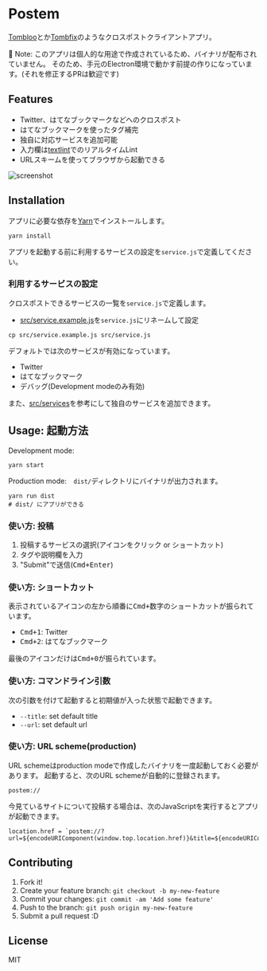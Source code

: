 # Postem

[Tombloo](https://github.com/to/tombloo)とか[Tombfix](https://github.com/tombfix/core)のようなクロスポストクライアントアプリ。

:memo: Note: このアプリは個人的な用途で作成されているため、バイナリが配布されていません。
そのため、手元のElectron環境で動かす前提の作りになっています。(それを修正するPRは歓迎です)

## Features

- Twitter、はてなブックマークなどへのクロスポスト
- はてなブックマークを使ったタグ補完
- 独自に対応サービスを追加可能
- 入力欄は[textlint](https://github.com/textlint/textlint "textlint")でのリアルタイムLint
- URLスキームを使ってブラウザから起動できる

![screenshot](https://monosnap.com/file/9WtShAGiCilmCOLtuGEWnfphfpKndf.png)

## Installation

アプリに必要な依存を[Yarn](https://yarnpkg.com/)でインストールします。

    yarn install
    
アプリを起動する前に利用するサービスの設定を`service.js`で定義してください。

### 利用するサービスの設定

クロスポストできるサービスの一覧を`service.js`で定義します。

- [src/service.example.js](./src/service.example.js)を`service.js`にリネームして設定

```shell
cp src/service.example.js src/service.js
```

デフォルトでは次のサービスが有効になっています。

- Twitter
- はてなブックマーク
- デバッグ(Development modeのみ有効)

また、[src/services](./src/services)を参考にして独自のサービスを追加できます。

## Usage: 起動方法

Development mode:

    yarn start
    
Production mode:　`dist/`ディレクトリにバイナリが出力されます。

    yarn run dist
    # dist/ にアプリができる

### 使い方: 投稿

1. 投稿するサービスの選択(アイコンをクリック or ショートカット)
2. タグや説明欄を入力
3. "Submit"で送信(<kbd>Cmd+Enter</kbd>)

### 使い方: ショートカット

表示されているアイコンの左から順番に<kbd>Cmd+数字</kbd>のショートカットが振られています。

- <kbd>Cmd+1</kbd>: Twitter
- <kbd>Cmd+2</kbd>: はてなブックマーク

最後のアイコンだけは<kbd>Cmd+0</kbd>が振られています。


### 使い方: コマンドライン引数

次の引数を付けて起動すると初期値が入った状態で起動できます。

- `--title`: set default title
- `--url`:   set default url

### 使い方: URL scheme(production)

URL schemeはproduction modeで作成したバイナリを一度起動しておく必要があります。
起動すると、次のURL schemeが自動的に登録されます。

```
postem://
```

今見ているサイトについて投稿する場合は、次のJavaScriptを実行するとアプリが起動できます。

```
location.href = `postem://?url=${encodeURIComponent(window.top.location.href)}&title=${encodeURIComponent(window.top.document.title)}`
```

## Contributing

1. Fork it!
2. Create your feature branch: `git checkout -b my-new-feature`
3. Commit your changes: `git commit -am 'Add some feature'`
4. Push to the branch: `git push origin my-new-feature`
5. Submit a pull request :D

## License

MIT
